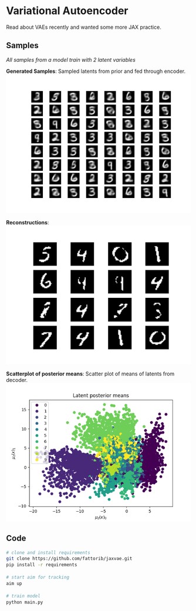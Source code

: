 # Variational Autoencoder

Read about VAEs recently and wanted some more JAX practice.

## Samples
*All samples from a model train with 2 latent variables*

**Generated Samples**:
Sampled latents from prior and fed through encoder. 
![](imgs/generated.png)

**Reconstructions**:
![](imgs/reconstructed.png)


**Scatterplot of posterior means**:
Scatter plot of means of latents from decoder.
![](imgs/latents_scatter.png)

## Code

```bash
# clone and install requirements
git clone https://github.com/fattorib/jaxvae.git
pip install -r requirements

# start aim for tracking
aim up 

# train model
python main.py
```

